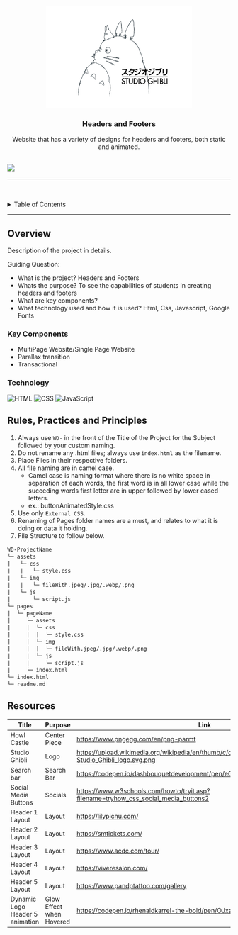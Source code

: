 <a name="readme-top">

<br/>

<br />
<div align="center">
  <a href="https://github.com/Eysee3/">
  <!-- TODO: If you want to add logo or banner you can add it here -->
    <img src="./assets/img/Studio_Ghibli_logo.svg.png" alt="Howl Castle" width="330" height="230">
  </a>
<!-- TODO: Change Title to the name of the title of your Project -->
  <h3 align="center">Headers and Footers</h3>
</div>
<!-- TODO: Make a short description -->
<div align="center">
  Website that has a variety of designs for headers and footers, both static and animated.
</div>

<br />

<!-- TODO: Change the zyx-0314 into your github username  -->
<!-- TODO: Change the WD-Template-Project into the same name of your folder -->
![](https://visit-counter.vercel.app/counter.png?page=zyx-0314/WD-Template-Project)

---

<br />
<br />

<!-- TODO: If you want to add more layers for your readme -->
<details>
  <summary>Table of Contents</summary>
  <ol>
    <li>
      <a href="#overview">Overview</a>
      <ol>
        <li>
          <a href="#key-components">Key Components</a>
        </li>
        <li>
          <a href="#technology">Technology</a>
        </li>
      </ol>
    </li>
    <li>
      <a href="#rule,-practices-and-principles">Rules, Practices and Principles</a>
    </li>
    <li>
      <a href="#resources">Resources</a>
    </li>
  </ol>
</details>

---

## Overview

<!-- TODO: To be changed -->
<!-- The following are just sample -->
Description of the project in details.

Guiding Question:
- What is the project? Headers and Footers
- Whats the purpose? To see the capabilities of students in  creating headers and footers
- What are key components?
- What technology used and how it is used? Html, Css, Javascript, Google Fonts


### Key Components
<!-- TODO: List of Key Components -->
<!-- The following are just sample -->
- MultiPage Website/Single Page Website
- Parallax transition
- Transactional

### Technology
<!-- TODO: List of Technology Used -->
![HTML](https://img.shields.io/badge/HTML-E34F26?style=for-the-badge&logo=html5&logoColor=white)
![CSS](https://img.shields.io/badge/CSS-1572B6?style=for-the-badge&logo=css3&logoColor=white)
![JavaScript](https://img.shields.io/badge/JavaScript-F7DF1E?style=for-the-badge&logo=javascript&logoColor=white)

## Rules, Practices and Principles
1. Always use `WD-` in the front of the Title of the Project for the Subject followed by your custom naming.
2. Do not rename any .html files; always use `index.html` as the filename.
3. Place Files in their respective folders.
4. All file naming are in camel case.
   - Camel case is naming format where there is no white space in separation of each words, the first word is in all lower case while the succeding words first letter are in upper followed by lower cased letters.
   - ex.: buttonAnimatedStyle.css
5. Use only `External CSS`.
6. Renaming of Pages folder names are a must, and relates to what it is doing or data it holding.
7. File Structure to follow below.

```
WD-ProjectName
└─ assets
|   └─ css
|   |   └─ style.css
|   └─ img
|   |   └─ fileWith.jpeg/.jpg/.webp/.png
|   └─ js
|       └─ script.js
└─ pages
|  └─ pageName
|     └─ assets
|     |  └─ css
|     |  |  └─ style.css
|     |  └─ img
|     |  |  └─ fileWith.jpeg/.jpg/.webp/.png
|     |  └─ js
|     |     └─ script.js
|     └─ index.html
└─ index.html
└─ readme.md
```

## Resources

<!-- TODO: Add References -->
| Title | Purpose | Link |
|-|-|-|
| Howl Castle | Center Piece | https://www.pngegg.com/en/png-parmf |
| Studio Ghibli | Logo | https://upload.wikimedia.org/wikipedia/en/thumb/c/ca/Studio_Ghibli_logo.svg/1200px-Studio_Ghibli_logo.svg.png|
| Search bar| Search Bar | https://codepen.io/dashbouquetdevelopment/pen/eGxQRO|
|Social Media Buttons|Socials|https://www.w3schools.com/howto/tryit.asp?filename=tryhow_css_social_media_buttons2|
| Header 1 Layout | Layout | https://lilypichu.com/|
| Header 2 Layout | Layout | https://smtickets.com/|
| Header 3 Layout | Layout | https://www.acdc.com/tour/|
|Header 4 Layout|Layout|https://viveresalon.com/|
|Header 5 Layout|Layout|https://www.pandptattoo.com/gallery|
|Dynamic Logo Header 5 animation| Glow Effect when Hovered| https://codepen.io/rhenaldkarrel-the-bold/pen/OJxabbB|